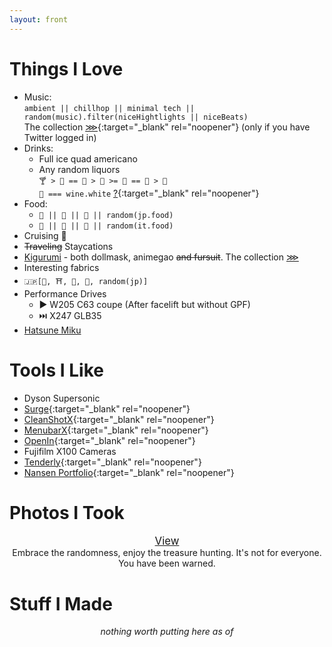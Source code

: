 ```yaml
---
layout: front
---
```


<div id="hero" style="height: 70vh;border-bottom: 1px solid #eee;filter: saturate(1.2); text-align: center; display: none;"><h1 style="font-size: 100px;margin: 0;padding-top: 40%;padding-top: calc(35vh - 75px);">💎<span style="font-size: 90px;">🧡</span>🎂</h1></div>

# Things I <span id="046b759f57ebf5d19440f0639ddd41b7">Love</span>

- Music: \
`ambient || chillhop || minimal tech || random(music).filter(niceHightlights || niceBeats)`\
The collection [⋙](https://twitter.com/search?q=(%23AppleMusic%20OR%20%23YouTubeMusic%20OR%20%40YouTubeMusic%20OR%20%23Spotify)%20(from%3ABeriruRokugatsu)%20filter%3Alinks%20-filter%3Areplies&src=typed_query&f=live){:target="_blank" rel="noopener"} (only if you have Twitter logged in)
- Drinks:
	- Full ice quad americano
	- Any random liquors \
`🍸 > 🍾 == 🍷 > 🥂 >= 🥃 == 🍻 > 🍹`\
`🥂 === wine.white` [?](https://www.foodandwine.com/news/white-wine-emoji-unicode-approval-fail){:target="_blank" rel="noopener"}
- Food:
	- `🍜 || 🍣 || 🍤 || random(jp.food)`
	- `🍝 || 🍕 || 🥗 || random(it.food)`
- Cruising 🚢
- ~~Traveling~~ Staycations
- [Kigurumi](https://beriru.wiki/photos/?loadSingle=96) - both dollmask, animegao ~~and fursuit~~. The collection [⋙](kig-list/)
- Interesting fabrics
- `🇯🇵[🍱, ⛩️, 🗻, 👘, random(jp)]`
- Performance Drives
	- ▶️ W205 C63 coupe (After facelift but without GPF)
	- ⏭️ X247 GLB35
- [Hatsune Miku](https://beriru.wiki/photos/?loadSingle=34)

# Tools I Like

- Dyson Supersonic
- [Surge](https://nssurge.com){:target="_blank" rel="noopener"}
- [CleanShotX](https://cleanshot.com){:target="_blank" rel="noopener"}
- [MenubarX](https://menubarx.app/){:target="_blank" rel="noopener"}
- [OpenIn](https://loshadki.app/openin/){:target="_blank" rel="noopener"}
- Fujifilm X100 Cameras
- [Tenderly](https://tenderly.co){:target="_blank" rel="noopener"}
- [Nansen Portfolio](https://portfolio.nansen.ai/){:target="_blank" rel="noopener"}

# Photos I Took

<div style="text-align: center; font-size: 120%;"><a class="no-underline" href="/photos/?loadRandom=yes">View</a></div>
<div style="text-align: center">Embrace the randomness, enjoy the treasure hunting. It's not for everyone. You have been warned.</div>

# Stuff I Made

<div style="text-align: center"><i>nothing worth putting here as of <span id="current"></span></i>
<script>
	// fill in the date
	var date = new Date();
	var current_date = date.getFullYear()+"-"+(date.getMonth()+1)+"-"+ date.getDate();
	document.getElementById("current").innerHTML = current_date;
</script>

<script>
	// easter egg
	var keki = '💕KEKI'
	window.addEventListener('keypress', (function() {
	    var strToType = 'keki',
	        strTyped = '';
	    return function(event) {
	        var character = String.fromCharCode(event.which);
	        strTyped += character;
	        if (strToType.indexOf(strTyped) === -1) strTyped = '';
	        else if (strTyped === strToType) {
	            strTyped = '';
	            alert(keki);
	        }
	    };
	}()) );
	document.getElementById("046b759f57ebf5d19440f0639ddd41b7").addEventListener('click', function() {alert(keki); });
</script>

<script>
	// put guide on hero after 5s
	const showInstruct = setTimeout(function(){document.getElementById("hero").insertAdjacentHTML('beforeend', `<p id="hero-instruct">⬇️</p>`)}, 2000);

	// remove instruct
	var firstScrollDone = false;
	document.addEventListener("scroll", function(){
		if (firstScrollDone) {
			if (showInstruct) {
		  	clearTimeout(showInstruct);
		  };
		  if (document.getElementById("hero-instruct")) {
		  	document.getElementById("hero-instruct").remove();
		  }
		} else {
			firstScrollDone = true;
		}
	});

	// on scroll blur hero
	const vh = Math.max(document.documentElement.clientHeight || 0, window.innerHeight || 0);
	document.addEventListener("scroll", function(){
	  var currentPos = document.documentElement.scrollTop;
	  document.getElementById("hero").style.filter = "blur("+(currentPos/(vh/2)*50)+"px)";
	});
</script>
